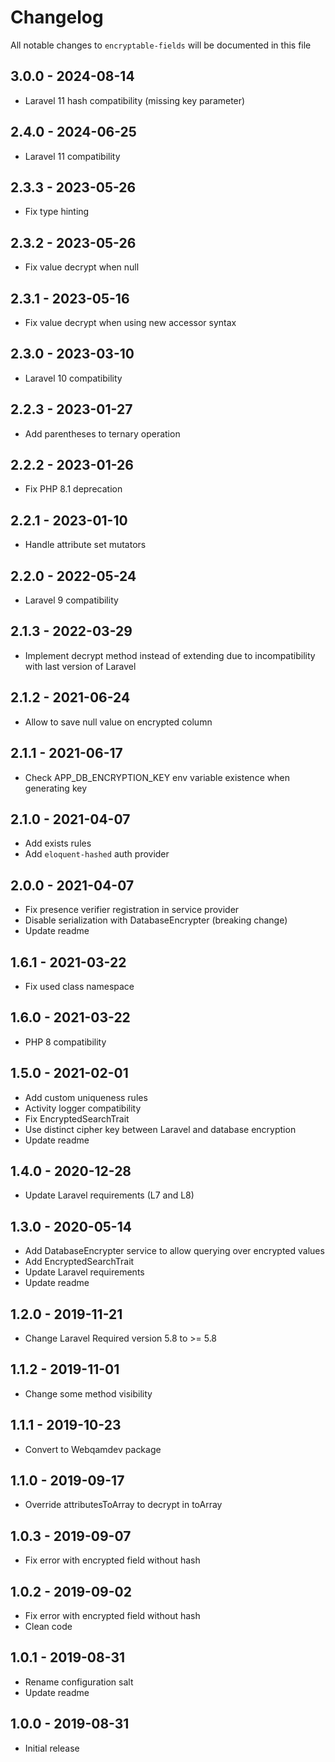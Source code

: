 # Changelog

All notable changes to `encryptable-fields` will be documented in this file

## 3.0.0 - 2024-08-14
- Laravel 11 hash compatibility (missing key parameter)

## 2.4.0 - 2024-06-25

- Laravel 11 compatibility

## 2.3.3 - 2023-05-26

- Fix type hinting 

## 2.3.2 - 2023-05-26

- Fix value decrypt when null 

## 2.3.1 - 2023-05-16

- Fix value decrypt when using new accessor syntax 

## 2.3.0 - 2023-03-10

- Laravel 10 compatibility

## 2.2.3 - 2023-01-27

- Add parentheses to ternary operation

## 2.2.2 - 2023-01-26

- Fix PHP 8.1 deprecation

## 2.2.1 - 2023-01-10

- Handle attribute set mutators

## 2.2.0 - 2022-05-24

- Laravel 9 compatibility

## 2.1.3 - 2022-03-29

- Implement decrypt method instead of extending due to incompatibility with last version of Laravel

## 2.1.2 - 2021-06-24

- Allow to save null value on encrypted column

## 2.1.1 - 2021-06-17

- Check APP_DB_ENCRYPTION_KEY env variable existence when generating key

## 2.1.0 - 2021-04-07

- Add exists rules
- Add `eloquent-hashed` auth provider

## 2.0.0 - 2021-04-07

- Fix presence verifier registration in service provider
- Disable serialization with DatabaseEncrypter (breaking change)
- Update readme

## 1.6.1 - 2021-03-22

- Fix used class namespace

## 1.6.0 - 2021-03-22

- PHP 8 compatibility

## 1.5.0 - 2021-02-01

- Add custom uniqueness rules
- Activity logger compatibility
- Fix EncryptedSearchTrait
- Use distinct cipher key between Laravel and database encryption
- Update readme

## 1.4.0 - 2020-12-28

- Update Laravel requirements (L7 and L8)

## 1.3.0 - 2020-05-14

- Add DatabaseEncrypter service to allow querying over encrypted values
- Add EncryptedSearchTrait
- Update Laravel requirements
- Update readme

## 1.2.0 - 2019-11-21

- Change Laravel Required version 5.8 to >= 5.8

## 1.1.2 - 2019-11-01

- Change some method visibility

## 1.1.1 - 2019-10-23

- Convert to Webqamdev package

## 1.1.0 - 2019-09-17

- Override attributesToArray to decrypt in toArray

## 1.0.3 - 2019-09-07

- Fix error with encrypted field without hash

## 1.0.2 - 2019-09-02

- Fix error with encrypted field without hash
- Clean code

## 1.0.1 - 2019-08-31

- Rename configuration salt
- Update readme

## 1.0.0 - 2019-08-31

- Initial release
